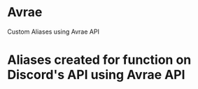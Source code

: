 # Avrae
Custom Aliases using Avrae API
# Aliases created for function on Discord's API using Avrae API

